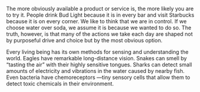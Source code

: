 The more obviously available a product or service is, the more likely
you are to try it. People drink Bud Light because it is in every bar and
visit Starbucks because it is on every corner. We like to think that we
are in control. If we choose water over soda, we assume it is because
we wanted to do so. The truth, however, is that many of the actions we
take each day are shaped not by purposeful drive and choice but by the
most obvious option.

Every living being has its own methods for sensing and
understanding the world. Eagles have remarkable long-distance
vision. Snakes can smell by “tasting the air” with their highly sensitive
tongues. Sharks can detect small amounts of electricity and vibrations
in the water caused by nearby fish. Even bacteria have chemoreceptors
—tiny sensory cells that allow them to detect toxic chemicals in their
environment.

